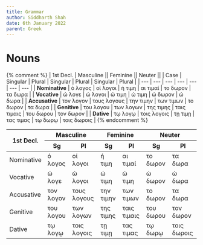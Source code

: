 ```yaml
---
title: Grammar
author: Siddharth Shah
date: 6th January 2022
parent: Greek
---
```


# Nouns

{% comment %}
| 1st Decl.      |       Masculine        ||       Feminine         ||        Neuter          ||
| Case           | Singular  | Plural      | Singular  | Plural      | Singular  | Plural        |
| ---            | ---       | ---         | ---       | ---         | ---       | ---           |
| **Nominative** | ό λογος   | οί λογοι    | ή τιμη    | αι τιμαί    | το δωρον  | τα δωρα       |
| **Vocative**   | ώ λογε    | ώ λογοι     | ώ τιμη    | ώ τιμη      | ώ δωρον   | ώ δωρα        |
| **Accusative** | τον λογον | τους λογους | την τιμην | των τιμων   | το δωρον  | τα δωρα       |
| **Genitive**   | του λογου | των λογων   | της τιμης | ταις τιμαις | του δωρου | τον δωρον     |
| **Dative**     | τῳ λογῳ   | τοις λογοις | τῃ τιμῃ   | τας τιμας   | τῳ δωρῳ   | τοις δωροις   |
{% endcomment %}

<table><thead><tr><th rowspan="2">1st Decl.</th><th colspan="2">Masculine</th><th colspan="2">Feminine</th><th colspan="2">Neuter</th></tr><tr><th>Sg</th><th>Pl</th><th>Sg</th><th>Pl</th><th>Sg</th><th>Pl</th></tr></thead><tbody><tr><td>Nominative</td><td>ό λογος</td><td>οί λογοι</td><td>ή τιμη</td><td>αι τιμαί</td><td>το δωρον</td><td>τα δωρα</td></tr><tr><td>Vocative</td><td>ώ λογε</td><td>ώ λογοι</td><td>ώ τιμη</td><td>ώ τιμη</td><td>ώ δωρον</td><td>ώ δωρα</td></tr><tr><td>Accusative</td><td>τον λογον</td><td>τους λογους</td><td>την τιμην</td><td>των τιμων</td><td>το δωρον</td><td>τα δωρα</td></tr><tr><td>Genitive</td><td>του λογου</td><td>των λογων</td><td>της τιμης</td><td>ταις τιμαις</td><td>του δωρου</td><td>τον δωρον</td></tr><tr><td>Dative</td><td>τῳ λογῳ</td><td>τοις λογοις</td><td>τῃ τιμῃ</td><td>τας τιμας</td><td>τῳ δωρῳ</td><td>τοις δωροις</td></tr></tbody></table>
